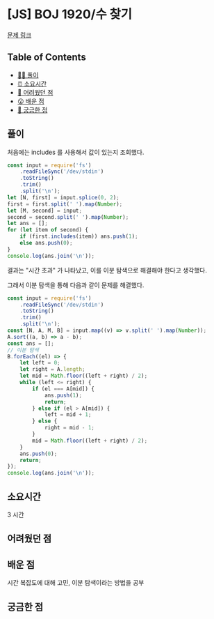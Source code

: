 <!-- 제목으로 다음과 같은 내용으로 작성해주세요 ! -->
<!-- 📚 언어 : e.g. Javascript -> [JS], Python -> [Python]  -->
<!-- 📕 백준 : BOJ 문제번호/문제제목 e.g. BOJ 2577/숫자의 개수 -->
<!-- 📗 프로그래머스 : PRO 문제번호/문제제목 e.g. PRO 120812/최빈값 구하기 -->
<!-- 💁🏻 백준허브를 사용하시면 프로그래머스의 문제번호도 확인하실 수 있습니다 -->

# [JS] BOJ 1920/수 찾기

<!-- 아래에 # 을 지우고 문제 링크를 입력해주세요 ! -->

[문제 링크](https://www.acmicpc.net/problem/1920)

## Table of Contents

-   [✍🏻 풀이](#풀이)
-   [⏰ 소요시간](#소요시간)
-   [🫠 어려웠던 점](#어려웠던-점)
-   [😮 배운 점](#배운-점)
-   [🤔 궁금한 점](#궁금한-점)

## 풀이

<!-- ```옆에 사용하는 언어를 기입하세요 e.g. javascript, python -->

처음에는 includes 를 사용해서 값이 있는지 조회했다.

```jsx
const input = require('fs')
    .readFileSync('/dev/stdin')
    .toString()
    .trim()
    .split('\n');
let [N, first] = input.splice(0, 2);
first = first.split(' ').map(Number);
let [M, second] = input;
second = second.split(' ').map(Number);
let ans = [];
for (let item of second) {
    if (first.includes(item)) ans.push(1);
    else ans.push(0);
}
console.log(ans.join('\n'));
```

결과는 "시간 초과" 가 나타났고, 이를 이분 탐색으로 해결해야 한다고 생각했다.

그래서 이분 탐색을 통해 다음과 같이 문제를 해결했다.

```javascript
const input = require('fs')
    .readFileSync('/dev/stdin')
    .toString()
    .trim()
    .split('\n');
const [N, A, M, B] = input.map((v) => v.split(' ').map(Number));
A.sort((a, b) => a - b);
const ans = [];
// 이분 탐색
B.forEach((el) => {
    let left = 0;
    let right = A.length;
    let mid = Math.floor((left + right) / 2);
    while (left <= right) {
        if (el === A[mid]) {
            ans.push(1);
            return;
        } else if (el > A[mid]) {
            left = mid + 1;
        } else {
            right = mid - 1;
        }
        mid = Math.floor((left + right) / 2);
    }
    ans.push(0);
    return;
});
console.log(ans.join('\n'));
```

## 소요시간

3 시간

## 어려웠던 점

## 배운 점

시간 복잡도에 대해 고민, 이분 탐색이라는 방법을 공부

## 궁금한 점
